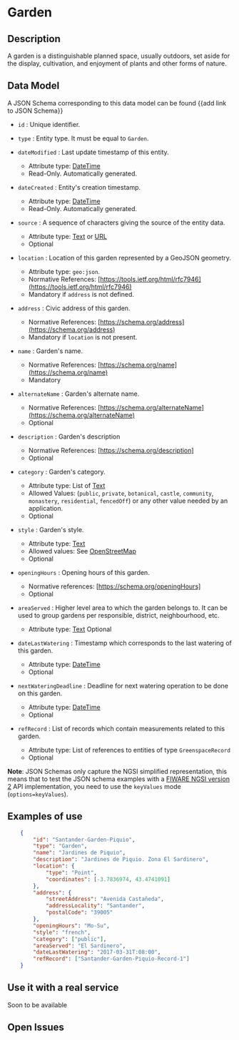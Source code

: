 # Garden

## Description

A garden is a distinguishable planned space, usually outdoors, set aside for the display, cultivation,
and enjoyment of plants and other forms of nature.

## Data Model

A JSON Schema corresponding to this data model can be found {{add link to JSON Schema}}

+ `id` : Unique identifier. 

+ `type` : Entity type. It must be equal to `Garden`.

+ `dateModified` : Last update timestamp of this entity.
    + Attribute type: [DateTime](https://schema.org/DateTime)
    + Read-Only. Automatically generated.

+ `dateCreated` : Entity's creation timestamp.
    + Attribute type: [DateTime](https://schema.org/DateTime)
    + Read-Only. Automatically generated.

+ `source` : A sequence of characters giving the source of the entity data.
    + Attribute type: [Text](https://schema.org/Text) or [URL](https://schema.org/URL)
    + Optional

+ `location` : Location of this garden represented by a GeoJSON geometry. 
    + Attribute type: `geo:json`.
    + Normative References: [https://tools.ietf.org/html/rfc7946](https://tools.ietf.org/html/rfc7946)
    + Mandatory if `address` is not defined. 
    
+ `address` : Civic address of this garden.
    + Normative References: [https://schema.org/address](https://schema.org/address)
    + Mandatory if `location` is not present. 

+ `name` : Garden's name. 
    + Normative References: [https://schema.org/name](https://schema.org/name)
    + Mandatory
    
+ `alternateName` : Garden's alternate name. 
    + Normative References: [https://schema.org/alternateName](https://schema.org/alternateName)
    + Optional
    
+ `description` : Garden's description
    + Normative References: [https://schema.org/description]
    + Optional

+ `category` : Garden's category. 
    + Attribute type: List of [Text](https://schema.org/Text)
    + Allowed Values: (`public`, `private`, `botanical`, `castle`, `community`, `monastery`,
    `residential`, `fencedOff`) or any other value needed by an application.
    + Optional
   
+ `style` : Garden's style.
    + Attribute type: [Text](https://schema.org/Text)
    + Allowed values: See [OpenStreetMap](http://wiki.openstreetmap.org/wiki/Key:garden:style)
    + Optional

+ `openingHours` :  Opening hours of this garden. 
    + Normative references: [https://schema.org/openingHours]
    + Optional
    
+ `areaServed` : Higher level area to which the garden belongs to. It can be used to group gardens per
responsible, district, neighbourhood, etc.
    + Attribute type: [Text](https://schema.org/Text)
   Optional
    
+ `dateLastWatering` : Timestamp which corresponds to the last watering of this garden.
    + Attribute type: [DateTime](https://schema.org/DateTime)
    + Optional

+ `nextWateringDeadline` : Deadline for next watering operation to be done on this garden.
    + Attribute type: [DateTime](https://schema.org/DateTime)
    + Optional
    
+ `refRecord` : List of records which contain measurements related to this garden.
    + Attribute type: List of references to entities of type `GreenspaceRecord`
    + Optional

**Note**: JSON Schemas only capture the NGSI simplified representation, this means that to test the JSON schema examples with
a [FIWARE NGSI version 2](http://fiware.github.io/specifications/ngsiv2/stable) API implementation, you need to use the `keyValues`
mode (`options=keyValues`).
    
## Examples of use

```json
    {
        "id": "Santander-Garden-Piquio",
        "type": "Garden",
        "name": "Jardines de Piquio",
        "description": "Jardines de Piquio. Zona El Sardinero",
        "location": {
            "type": "Point",
            "coordinates": [-3.7836974, 43.4741091]
        },
        "address": {
            "streetAddress": "Avenida Castañeda",
            "addressLocality": "Santander",
            "postalCode": "39005"
        },
        "openingHours": "Mo-Su",
        "style": "french",
        "category": ["public"],
        "areaServed": "El Sardinero",
        "dateLastWatering": "2017-03-31T:08:00",
        "refRecord": ["Santander-Garden-Piquio-Record-1"]
    }
```

## Use it with a real service

Soon to be available

## Open Issues
